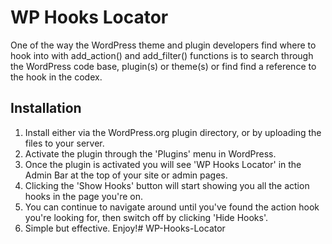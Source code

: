 # WP Hooks Locator

One of the way the WordPress theme and plugin developers find where to hook into with add_action() and add_filter() functions is to search through the WordPress code base, plugin(s) or theme(s) or find find a reference to the hook in the codex.

## Installation

1. Install either via the WordPress.org plugin directory, or by uploading the files to your server.
1. Activate the plugin through the 'Plugins' menu in WordPress.
1. Once the plugin is activated you will see 'WP Hooks Locator' in the Admin Bar at the top of your site or admin pages.
1. Clicking the 'Show Hooks' button will start showing you all the action hooks in the page you're on.
1. You can continue to navigate around until you've found the action hook you're looking for, then switch off by clicking 'Hide Hooks'.
1. Simple but effective. Enjoy!# WP-Hooks-Locator
